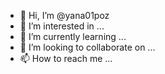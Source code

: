 - 👋 Hi, I’m @yana01poz
- 👀 I’m interested in ...
- 🌱 I’m currently learning ...
- 💞️ I’m looking to collaborate on ...
- 📫 How to reach me ...

<!---
yana01poz/yana01poz is a ✨ special ✨ repository because its `README.md` (this file) appears on your GitHub profile.
You can click the Preview link to take a look at your changes.
--->
